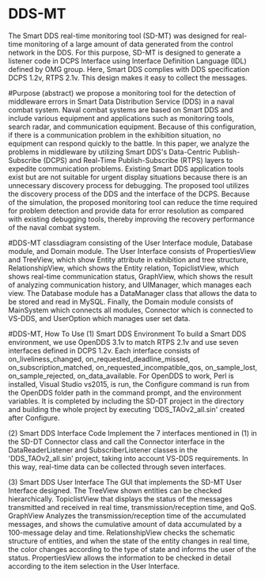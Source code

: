 # DDS-MT
The Smart DDS real-time monitoring tool (SD-MT) was designed for real-time monitoring of a large amount of data generated from the control network in the DDS. For this purpose, SD-MT is designed to generate a listener code in DCPS Interface using Interface Definition Language (IDL) defined by OMG group. Here, Smart DDS complies with DDS specification DCPS 1.2v, RTPS 2.1v. This design makes it easy to collect the messages.

#Purpose (abstract) we propose a monitoring tool for the detection of middleware errors in Smart Data Distribution Service (DDS) in a naval combat system. Naval combat systems are based on Smart DDS and include various equipment and applications such as monitoring tools, search radar, and communication equipment. Because of this configuration, if there is a communication problem in the exhibition situation, no equipment can respond quickly to the battle. In this paper, we analyze the problems in middleware by utilizing Smart DDS's Data-Centric Publish-Subscribe (DCPS) and Real-Time Publish-Subscribe (RTPS) layers to expedite communication problems. Existing Smart DDS application tools exist but are not suitable for urgent display situations because there is an unnecessary discovery process for debugging. The proposed tool utilizes the discovery process of the DDS and the interface of the DCPS. Because of the simulation, the proposed monitoring tool can reduce the time required for problem detection and provide data for error resolution as compared with existing debugging tools, thereby improving the recovery performance of the naval combat system.

#DDS-MT classdiagram consisting of the User Interface module, Database module, and Domain module. The User Interface consists of PropertiesView and TreeView, which show Entity attribute in exhibition and tree structure, RelationshipView, which shows the Entity relation, TopiclistView, which shows real-time communication status, GraphView, which shows the result of analyzing communication history, and UIManager, which manages each view. The Database module has a DataManager class that allows the data to be stored and read in MySQL. Finally, the Domain module consists of MainSystem which connects all modules, Connector which is connected to VS-DDS, and UserOption which manages user set data.

#DDS-MT, How To Use (1)	Smart DDS Environment To build a Smart DDS environment, we use OpenDDS 3.1v to match RTPS 2.1v and use seven interfaces defined in DCPS 1.2v. Each interface consists of on_liveliness_changed, on_requested_deadline_missed, on_subscription_matched, on_requested_incompatible_qos, on_sample_lost, on_sample_rejected, on_data_available. For OpenDDS to work, Perl is installed, Visual Studio vs2015, is run, the Configure command is run from the OpenDDS folder path in the command prompt, and the environment variables. It is completed by including the SD-DT project in the directory and building the whole project by executing 'DDS_TAOv2_all.sin' created after Configure.

(2)	Smart DDS Interface Code Implement the 7 interfaces mentioned in (1) in the SD-DT Connector class and call the Connector interface in the DataReaderListener and SubscriberListener classes in the 'DDS_TAOv2_all.sin' project, taking into account VS-DDS requirements. In this way, real-time data can be collected through seven interfaces.

(3)	Smart DDS User Interface The GUI that implements the SD-MT User Interface designed. The TreeView shown entities can be checked hierarchically. TopiclistView that displays the status of the messages transmitted and received in real time, transmission/reception time, and QoS. GraphView Analyzes the transmission/reception time of the accumulated messages, and shows the cumulative amount of data accumulated by a 100-message delay and time. RelationshipView checks the schematic structure of entities, and when the state of the entity changes in real time, the color changes according to the type of state and informs the user of the status. PropertiesView allows the information to be checked in detail according to the item selection in the User Interface.
